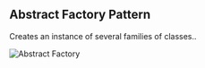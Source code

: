 ## Abstract Factory Pattern ##
Creates an instance of several families of classes..

![Abstract Factory](https://images.viblo.asia/842436c5-bd66-4d15-a18d-f92d99f76739.png)
